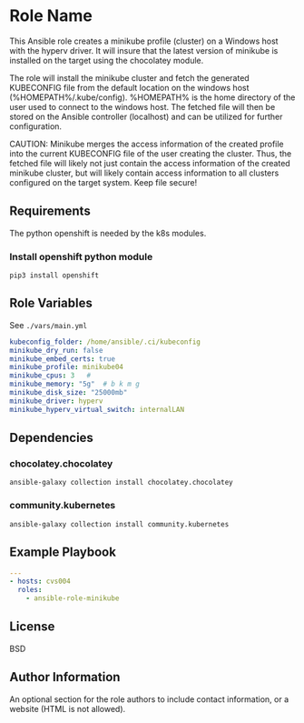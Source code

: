 Role Name
=========

This Ansible role creates a minikube profile (cluster) on a Windows host with the hyperv driver. It will insure that the latest version of minikube is installed on the target using the chocolatey module.

The role will install the minikube cluster and fetch the generated KUBECONFIG file from the default location on the windows host (%HOMEPATH%/.kube/config). %HOMEPATH% is the home directory of the user used to connect to the windows host. The fetched file will then be stored on the Ansible controller (localhost) and can be utilized for further configuration.

CAUTION: Minikube merges the access information of the created profile into the current KUBECONFIG file of the user creating the cluster. Thus, the fetched file will likely not just contain the access information of the created minikube cluster, but will likely contain access information to all clusters configured on the target system. Keep file secure!

Requirements
------------

The python openshift is needed by the k8s modules.

### Install openshift python module

```console
pip3 install openshift
```

Role Variables
--------------
See `./vars/main.yml`

```yaml
kubeconfig_folder: /home/ansible/.ci/kubeconfig
minikube_dry_run: false
minikube_embed_certs: true
minikube_profile: minikube04
minikube_cpus: 3   # 
minikube_memory: "5g"  # b k m g
minikube_disk_size: "25000mb"
minikube_driver: hyperv
minikube_hyperv_virtual_switch: internalLAN
```

Dependencies
------------

### chocolatey.chocolatey

```console
ansible-galaxy collection install chocolatey.chocolatey
```

### community.kubernetes

```console
ansible-galaxy collection install community.kubernetes
```


Example Playbook
----------------

```yaml
---
- hosts: cvs004
  roles:
    - ansible-role-minikube
```

License
-------

BSD

Author Information
------------------

An optional section for the role authors to include contact information, or a website (HTML is not allowed).



